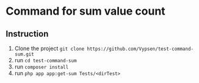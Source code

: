 # Command for sum value count

## Instruction 
1. Clone the project `git clone https://github.com/Vypsen/test-command-sum.git`
2. run `cd test-command-sum`
3. run `composer install`
4. run `php app app:get-sum Tests/<dirTest>`
